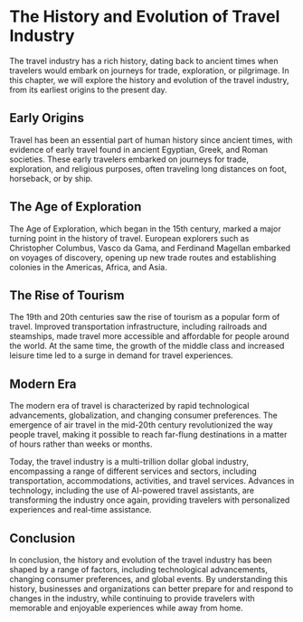 The History and Evolution of Travel Industry
======================================================================================

The travel industry has a rich history, dating back to ancient times when travelers would embark on journeys for trade, exploration, or pilgrimage. In this chapter, we will explore the history and evolution of the travel industry, from its earliest origins to the present day.

Early Origins
-------------

Travel has been an essential part of human history since ancient times, with evidence of early travel found in ancient Egyptian, Greek, and Roman societies. These early travelers embarked on journeys for trade, exploration, and religious purposes, often traveling long distances on foot, horseback, or by ship.

The Age of Exploration
----------------------

The Age of Exploration, which began in the 15th century, marked a major turning point in the history of travel. European explorers such as Christopher Columbus, Vasco da Gama, and Ferdinand Magellan embarked on voyages of discovery, opening up new trade routes and establishing colonies in the Americas, Africa, and Asia.

The Rise of Tourism
-------------------

The 19th and 20th centuries saw the rise of tourism as a popular form of travel. Improved transportation infrastructure, including railroads and steamships, made travel more accessible and affordable for people around the world. At the same time, the growth of the middle class and increased leisure time led to a surge in demand for travel experiences.

Modern Era
----------

The modern era of travel is characterized by rapid technological advancements, globalization, and changing consumer preferences. The emergence of air travel in the mid-20th century revolutionized the way people travel, making it possible to reach far-flung destinations in a matter of hours rather than weeks or months.

Today, the travel industry is a multi-trillion dollar global industry, encompassing a range of different services and sectors, including transportation, accommodations, activities, and travel services. Advances in technology, including the use of AI-powered travel assistants, are transforming the industry once again, providing travelers with personalized experiences and real-time assistance.

Conclusion
----------

In conclusion, the history and evolution of the travel industry has been shaped by a range of factors, including technological advancements, changing consumer preferences, and global events. By understanding this history, businesses and organizations can better prepare for and respond to changes in the industry, while continuing to provide travelers with memorable and enjoyable experiences while away from home.
